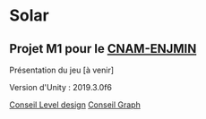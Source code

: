 # Solar
## Projet M1 pour le [CNAM-ENJMIN](http://www.cnam-enjmin.fr/)  
Présentation du jeu [à venir]
<aside class="notice">Version d'Unity : 2019.3.0f6</aside>


[Conseil Level design](https://github.com/mathieubecher/Solar/tree/master/Assets/Scenes/LD#conseil-level-design)
[Conseil Graph](https://github.com/mathieubecher/Solar/tree/master/Assets/Graph/#conseil-graph)
